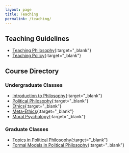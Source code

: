 ```yaml
---
layout: page
title: Teaching
permalink: /teaching/
---
```


## **Teaching Guidelines**

- [Teaching Philosophy](/teaching/teaching-phil/){:target="_blank"}
- [Teaching Policy](/teaching/teaching-policy/){:target="_blank"}

## **Course Directory**

### Undergraduate Classes

- [Introduction to Philosophy](/teaching/phil101/){:target="_blank"}
- [Political Philosophy](/teaching/pp/){:target="_blank"}
- [Ethics](/teaching/ethics/){:target="_blank"}
- [Meta-Ethics](/teaching/ethics-meta/){:target="_blank"}
- [Moral Psychology](/teaching/moral-psy/){:target="_blank"}

### Graduate Classes

- [Topics in Political Philosophy](/teaching/pp-topics/){:target="_blank"}
- [Formal Models in Political Philosophy](/teaching/pp-formal-methods/){:target="_blank"}
